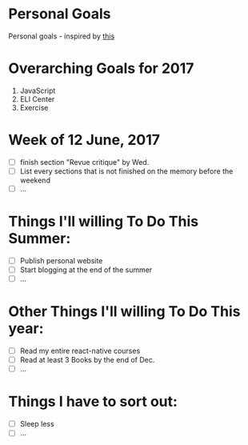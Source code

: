 Personal Goals
==============

Personal goals - inspired by [this](https://github.com/una/personal-goals)

# Overarching Goals for 2017
1. JavaScript
2. ELI Center
4. Exercise

# Week of 12 June, 2017

- [ ] finish section "Revue critique" by Wed.
- [ ] List every sections that is not finished on the memory before the weekend
- [ ] ...

# Things I'll willing To Do This Summer:

- [ ] Publish personal website
- [ ] Start blogging at the end of the summer
- [ ] ...

# Other Things I'll willing To Do This year:

- [ ] Read my entire react-native courses
- [ ] Read at least 3 Books by the end of Dec. 
- [ ] ...

# Things I have to sort out:

- [ ] Sleep less 
- [ ] ...
